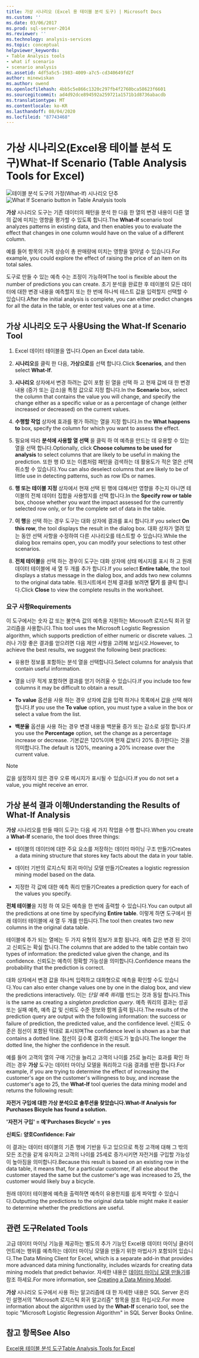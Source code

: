 ```yaml
---
title: 가상 시나리오 (Excel 용 테이블 분석 도구) | Microsoft Docs
ms.custom: ''
ms.date: 03/06/2017
ms.prod: sql-server-2014
ms.reviewer: ''
ms.technology: analysis-services
ms.topic: conceptual
helpviewer_keywords:
- Table Analysis tools
- what if scenario
- scenario analysis
ms.assetid: 4df5a5c5-1983-4009-a7c5-cd340649fd2f
author: minewiskan
ms.author: owend
ms.openlocfilehash: 4bb5c5e866c1320c297fb4f2760bca58623f6601
ms.sourcegitcommit: ad4d92dce894592a259721a1571b1d8736abacdb
ms.translationtype: MT
ms.contentlocale: ko-KR
ms.lasthandoff: 08/04/2020
ms.locfileid: "87743468"
---
```

# <a name="what-if-scenario-table-analysis-tools-for-excel"></a><span data-ttu-id="a1a72-102">가상 시나리오(Excel용 테이블 분석 도구)</span><span class="sxs-lookup"><span data-stu-id="a1a72-102">What-If Scenario (Table Analysis Tools for Excel)</span></span>
  <span data-ttu-id="a1a72-103">![테이블 분석 도구의 가정(What-If) 시나리오 단추](media/tat-whatif.gif "테이블 분석 도구의 가정(What-If) 시나리오 단추")</span><span class="sxs-lookup"><span data-stu-id="a1a72-103">![What If Scenario button in Table Analysis tools](media/tat-whatif.gif "What If Scenario button in Table Analysis tools")</span></span>

 <span data-ttu-id="a1a72-104">**가상** 시나리오 도구는 기존 데이터의 패턴을 분석 한 다음 한 열의 변경 내용이 다른 열의 값에 미치는 영향을 평가할 수 있도록 합니다.</span><span class="sxs-lookup"><span data-stu-id="a1a72-104">The **What-If** scenario tool analyzes patterns in existing data, and then enables you to evaluate the effect that changes in one column would have on the value of a different column.</span></span>

 <span data-ttu-id="a1a72-105">예를 들어 항목의 가격 상승이 총 판매량에 미치는 영향을 알아낼 수 있습니다.</span><span class="sxs-lookup"><span data-stu-id="a1a72-105">For example, you could explore the effect of raising the price of an item on its total sales.</span></span>

 <span data-ttu-id="a1a72-106">도구로 만들 수 있는 예측 수는 조정이 가능하며</span><span class="sxs-lookup"><span data-stu-id="a1a72-106">The tool is flexible about the number of predictions you can create.</span></span> <span data-ttu-id="a1a72-107">초기 분석을 완료한 후 테이블의 모든 데이터에 대한 변경 내용을 예측할지 또는 한 번에 하나씩 테스트 값을 입력할지 선택할 수 있습니다.</span><span class="sxs-lookup"><span data-stu-id="a1a72-107">After the initial analysis is complete, you can either predict changes for all the data in the table, or enter test values one at a time.</span></span>

## <a name="using-the-what-if-scenario-tool"></a><span data-ttu-id="a1a72-108">가상 시나리오 도구 사용</span><span class="sxs-lookup"><span data-stu-id="a1a72-108">Using the What-If Scenario Tool</span></span>

1.  <span data-ttu-id="a1a72-109">Excel 데이터 테이블을 엽니다.</span><span class="sxs-lookup"><span data-stu-id="a1a72-109">Open an Excel data table.</span></span>

2.  <span data-ttu-id="a1a72-110">**시나리오**를 클릭 한 다음, **가상으로**를 선택 합니다.</span><span class="sxs-lookup"><span data-stu-id="a1a72-110">Click **Scenarios**, and then select **What-If**.</span></span>

3.  <span data-ttu-id="a1a72-111">**시나리오** 상자에서 변경 하려는 값이 포함 된 열을 선택 하 고 현재 값에 대 한 변경 내용 (증가 또는 감소)을 특정 값으로 지정 합니다.</span><span class="sxs-lookup"><span data-stu-id="a1a72-111">In the **Scenario** box, select the column that contains the value you will change, and specify the change either as a specific value or as a percentage of change (either increased or decreased) on the current values.</span></span>

4.  <span data-ttu-id="a1a72-112">**수행할 작업** 상자에 효과를 평가 하려는 열을 지정 합니다.</span><span class="sxs-lookup"><span data-stu-id="a1a72-112">In the **What happens to** box, specify the column for which you want to assess the effect.</span></span>

5.  <span data-ttu-id="a1a72-113">필요에 따라 **분석에 사용할 열 선택** 을 클릭 하 여 예측을 만드는 데 유용할 수 있는 열을 선택 합니다.</span><span class="sxs-lookup"><span data-stu-id="a1a72-113">Optionally, click **Choose columns to be used for analysis** to select columns that are likely to be useful in making the prediction.</span></span> <span data-ttu-id="a1a72-114">또한 행 ID 또는 이름처럼 패턴을 검색하는 데 활용도가 적은 열은 선택 취소할 수 있습니다.</span><span class="sxs-lookup"><span data-stu-id="a1a72-114">You can also deselect columns that are likely to be of little use in detecting patterns, such as row IDs or names.</span></span>

6.  <span data-ttu-id="a1a72-115">**행 또는 테이블 지정** 상자에서 현재 선택 된 행에 대해서만 영향을 주는지 아니면 테이블의 전체 데이터 집합을 사용할지를 선택 합니다.</span><span class="sxs-lookup"><span data-stu-id="a1a72-115">In the **Specify row or table** box, choose whether you want the impact assessed for the currently selected row only, or for the complete set of data in the table.</span></span>

7.  <span data-ttu-id="a1a72-116">**이 행**을 선택 하는 경우 도구는 대화 상자에 결과를 표시 합니다.</span><span class="sxs-lookup"><span data-stu-id="a1a72-116">If you select **On this row**, the tool displays the result in the dialog box.</span></span> <span data-ttu-id="a1a72-117">대화 상자가 열려 있는 동안 선택 사항을 수정하여 다른 시나리오를 테스트할 수 있습니다.</span><span class="sxs-lookup"><span data-stu-id="a1a72-117">While the dialog box remains open, you can modify your selections to test other scenarios.</span></span>

8.  <span data-ttu-id="a1a72-118">**전체 테이블**을 선택 하는 경우이 도구는 대화 상자에 상태 메시지를 표시 하 고 원래 데이터 테이블에 새 열 두 개를 추가 합니다.</span><span class="sxs-lookup"><span data-stu-id="a1a72-118">If you select **Entire table**, the tool displays a status message in the dialog box, and adds two new columns to the original data table.</span></span> <span data-ttu-id="a1a72-119">워크시트에서 전체 결과를 보려면 **닫기** 를 클릭 합니다.</span><span class="sxs-lookup"><span data-stu-id="a1a72-119">Click **Close** to view the complete results in the worksheet.</span></span>

### <a name="requirements"></a><span data-ttu-id="a1a72-120">요구 사항</span><span class="sxs-lookup"><span data-stu-id="a1a72-120">Requirements</span></span>
 <span data-ttu-id="a1a72-121">이 도구에서는 숫자 값 또는 불연속 값의 예측을 지원하는 Microsoft 로지스틱 회귀 알고리즘을 사용합니다.</span><span class="sxs-lookup"><span data-stu-id="a1a72-121">This tool uses the Microsoft Logistic Regression algorithm, which supports prediction of either numeric or discrete values.</span></span> <span data-ttu-id="a1a72-122">그러나 가장 좋은 결과를 얻으려면 다음 제안 사항을 고려해 보십시오.</span><span class="sxs-lookup"><span data-stu-id="a1a72-122">However, to achieve the best results, we suggest the following best practices:</span></span>

-   <span data-ttu-id="a1a72-123">유용한 정보를 포함하는 분석 열을 선택합니다.</span><span class="sxs-lookup"><span data-stu-id="a1a72-123">Select columns for analysis that contain useful information.</span></span>

-   <span data-ttu-id="a1a72-124">열을 너무 적게 포함하면 결과를 얻기 어려울 수 있습니다.</span><span class="sxs-lookup"><span data-stu-id="a1a72-124">If you include too few columns it may be difficult to obtain a result.</span></span>

-   <span data-ttu-id="a1a72-125">**To value** 옵션을 사용 하는 경우 상자에 값을 입력 하거나 목록에서 값을 선택 해야 합니다.</span><span class="sxs-lookup"><span data-stu-id="a1a72-125">If you use the **To value** option, you must type a value in the box or select a value from the list.</span></span>

-   <span data-ttu-id="a1a72-126">**백분율** 옵션을 사용 하는 경우 변경 내용을 백분율 증가 또는 감소로 설정 합니다.</span><span class="sxs-lookup"><span data-stu-id="a1a72-126">If you use the **Percentage** option, set the change as a percentage increase or decrease.</span></span> <span data-ttu-id="a1a72-127">기본값은 120%이며 현재 값보다 20% 증가한다는 것을 의미합니다.</span><span class="sxs-lookup"><span data-stu-id="a1a72-127">The default is 120%, meaning a 20% increase over the current value.</span></span>

> [!NOTE]
>  <span data-ttu-id="a1a72-128">값을 설정하지 않은 경우 오류 메시지가 표시될 수 있습니다.</span><span class="sxs-lookup"><span data-stu-id="a1a72-128">If you do not set a value, you might receive an error.</span></span>

## <a name="understanding-the-results-of-what-if-analysis"></a><span data-ttu-id="a1a72-129">가상 분석 결과 이해</span><span class="sxs-lookup"><span data-stu-id="a1a72-129">Understanding the Results of What-If Analysis</span></span>
 <span data-ttu-id="a1a72-130">**가상** 시나리오를 만들 때이 도구는 다음 세 가지 작업을 수행 합니다.</span><span class="sxs-lookup"><span data-stu-id="a1a72-130">When you create a **What-If** scenario, the tool does three things:</span></span>

-   <span data-ttu-id="a1a72-131">테이블의 데이터에 대한 주요 요소를 저장하는 데이터 마이닝 구조 만들기</span><span class="sxs-lookup"><span data-stu-id="a1a72-131">Creates a data mining structure that stores key facts about the data in your table.</span></span>

-   <span data-ttu-id="a1a72-132">데이터 기반의 로지스틱 회귀 마이닝 모델 만들기</span><span class="sxs-lookup"><span data-stu-id="a1a72-132">Creates a logistic regression mining model based on the data.</span></span>

-   <span data-ttu-id="a1a72-133">지정한 각 값에 대한 예측 쿼리 만들기</span><span class="sxs-lookup"><span data-stu-id="a1a72-133">Creates a prediction query for each of the values you specify.</span></span>

 <span data-ttu-id="a1a72-134">**전체 테이블**을 지정 하 여 모든 예측을 한 번에 출력할 수 있습니다.</span><span class="sxs-lookup"><span data-stu-id="a1a72-134">You can output all the predictions at one time by specifying **Entire table**.</span></span> <span data-ttu-id="a1a72-135">이렇게 하면 도구에서 원래 데이터 테이블에 새 열 두 개를 만듭니다.</span><span class="sxs-lookup"><span data-stu-id="a1a72-135">The tool then creates two new columns in the original data table.</span></span>

 <span data-ttu-id="a1a72-136">테이블에 추가 되는 열에는 두 가지 유형의 정보가 포함 됩니다. 예측 값은 변경 된 것이 고 신뢰도는 확실 합니다.</span><span class="sxs-lookup"><span data-stu-id="a1a72-136">The columns that are added to the table contain two types of information: the predicted value given the change, and its confidence.</span></span> <span data-ttu-id="a1a72-137">신뢰도는 예측이 정확할 가능성을 의미합니다.</span><span class="sxs-lookup"><span data-stu-id="a1a72-137">Confidence means the probability that the prediction is correct.</span></span>

 <span data-ttu-id="a1a72-138">대화 상자에서 변경 값을 하나씩 입력하고 대화형으로 예측을 확인할 수도 있습니다.</span><span class="sxs-lookup"><span data-stu-id="a1a72-138">You can also enter change values one by one in the dialog box, and view the predictions interactively.</span></span> <span data-ttu-id="a1a72-139">이는 *단일 예측 쿼리*를 만드는 것과 동일 합니다.</span><span class="sxs-lookup"><span data-stu-id="a1a72-139">This is the same as creating a *singleton prediction query*.</span></span> <span data-ttu-id="a1a72-140">예측 쿼리의 결과는 성공 또는 실패 예측, 예측 값 및 신뢰도 수준 정보와 함께 출력 됩니다.</span><span class="sxs-lookup"><span data-stu-id="a1a72-140">The results of the prediction query are output with the following information: the success or failure of prediction, the predicted value, and the confidence level.</span></span> <span data-ttu-id="a1a72-141">신뢰도 수준은 점선이 포함된 막대로 표시되며</span><span class="sxs-lookup"><span data-stu-id="a1a72-141">The confidence level is shown as a bar that contains a dotted line.</span></span> <span data-ttu-id="a1a72-142">점선이 길수록 결과의 신뢰도가 높습니다.</span><span class="sxs-lookup"><span data-stu-id="a1a72-142">The longer the dotted line, the higher the confidence in the result.</span></span>

 <span data-ttu-id="a1a72-143">예를 들어 고객의 열의 구매 기간을 늘리고 고객의 나이를 25로 늘리는 효과를 확인 하려는 경우 **가상** 도구는 데이터 마이닝 모델을 쿼리하고 다음 결과를 반환 합니다.</span><span class="sxs-lookup"><span data-stu-id="a1a72-143">For example, if you are trying to determine the effect of increasing the customer's age on the customer's willingness to buy, and increase the customer's age to 25, the **What-If** tool queries the data mining model and returns the following result:</span></span>

 <span data-ttu-id="a1a72-144">**자전거 구입에 대한 가상 분석으로 솔루션을 찾았습니다.**</span><span class="sxs-lookup"><span data-stu-id="a1a72-144">**What-If Analysis for Purchases Bicycle has found a solution.**</span></span>

 <span data-ttu-id="a1a72-145">**'자전거 구입' = 예**</span><span class="sxs-lookup"><span data-stu-id="a1a72-145">**'Purchases Bicycle' = yes**</span></span>

 <span data-ttu-id="a1a72-146">**신뢰도: 양호**</span><span class="sxs-lookup"><span data-stu-id="a1a72-146">**Confidence: Fair**</span></span>

 <span data-ttu-id="a1a72-147">이 결과는 데이터 테이블의 기존 행에 기반을 두고 있으므로 특정 고객에 대해 그 밖의 모든 조건을 같게 유지하고 고객의 나이를 25세로 증가시키면 자전거를 구입할 가능성이 높아짐을 의미합니다.</span><span class="sxs-lookup"><span data-stu-id="a1a72-147">Because this result is based on an existing row in the data table, it means that, for a particular customer, if all else about the customer stayed the same but the customer's age was increased to 25, the customer would likely buy a bicycle.</span></span>

 <span data-ttu-id="a1a72-148">원래 데이터 테이블에 예측을 출력하면 예측이 유용한지를 쉽게 파악할 수 있습니다.</span><span class="sxs-lookup"><span data-stu-id="a1a72-148">Outputting the predictions to the original data table might make it easier to determine whether the predictions are useful.</span></span>

## <a name="related-tools"></a><span data-ttu-id="a1a72-149">관련 도구</span><span class="sxs-lookup"><span data-stu-id="a1a72-149">Related Tools</span></span>
 <span data-ttu-id="a1a72-150">고급 데이터 마이닝 기능을 제공하는 별도의 추가 기능인 Excel용 데이터 마이닝 클라이언트에는 행위를 예측하는 데이터 마이닝 모델을 만들기 위한 마법사가 포함되어 있습니다.</span><span class="sxs-lookup"><span data-stu-id="a1a72-150">The Data Mining Client for Excel, which is a separate add-in that provides more advanced data mining functionality, includes wizards for creating data mining models that predict behavior.</span></span> <span data-ttu-id="a1a72-151">자세한 내용은 [데이터 마이닝 모델 만들기](creating-a-data-mining-model.md)를 참조 하세요.</span><span class="sxs-lookup"><span data-stu-id="a1a72-151">For more information, see [Creating a Data Mining Model](creating-a-data-mining-model.md).</span></span>

 <span data-ttu-id="a1a72-152">**가상** 시나리오 도구에서 사용 하는 알고리즘에 대 한 자세한 내용은 SQL Server 온라인 설명서의 "Microsoft 로지스틱 회귀 알고리즘" 항목을 참조 하십시오.</span><span class="sxs-lookup"><span data-stu-id="a1a72-152">For more information about the algorithm used by the **What-If** scenario tool, see the topic "Microsoft Logistic Regression Algorithm" in SQL Server Books Online.</span></span>

## <a name="see-also"></a><span data-ttu-id="a1a72-153">참고 항목</span><span class="sxs-lookup"><span data-stu-id="a1a72-153">See Also</span></span>
 [<span data-ttu-id="a1a72-154">Excel용 테이블 분석 도구</span><span class="sxs-lookup"><span data-stu-id="a1a72-154">Table Analysis Tools for Excel</span></span>](table-analysis-tools-for-excel.md)


